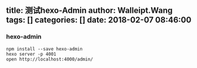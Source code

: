title: 测试hexo-Admin
author: Walleipt.Wang
tags: []
categories: []
date: 2018-02-07 08:46:00
---


### hexo-admin
```
npm install --save hexo-admin
hexo server -p 4001
open http://localhost:4000/admin/
```